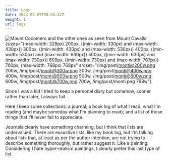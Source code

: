 ```yaml
---
title: Logs
date: 2024-08-09T08:04:42Z
weight: 1
url: logs
---
```


![Mount Cocomero and the other ones as seen from Mount Cavallo](/img/post/monti.png)
{sizes="(max-width: 329px) 200px, ((min-width: 330px) and (max-width: 430px)) 300px, ((min-width: 430px) and (max-width: 530px)) 400px, ((min-width: 530px) and (max-width: 630px)) 500px, ((min-width: 630px) and (max-width: 730px)) 600px, ((min-width: 730px) and (max-width: 767px)) 700px, (max-width: 768px) 768px" srcset="/img/post/monti@200w.png 200w, /img/post/monti@300w.png 300w, /img/post/monti@400w.png 400w, /img/post/monti@500w.png 500w, /img/post/monti@600w.png 600w, /img/post/monti@700w.png 700w, /img/post/monti.png 768w"}

Since I was a kid I tried to keep a personal diary but somehow, sooner rather than later, I always fail.

Here I keep some collections: a journal; a book log of what I read, what I'm reading (and maybe someday what I'm planning to read); and a list of those things that I'll never fail to appreciate.

Journals clearly have something charming, but I think that lists are undervalued.  There are exaustive lists, like my book log, but I'm talking about lists that, at least as per the author intention, are not trying to describe something thoroughly, but rather suggest it.  Like a painting.  Considering I hate hyper-realism paintings, I clearly prefer this last type of list.

